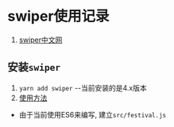 # swiper使用记录
1. [swiper中文网](https://www.swiper.com.cn/)

## 安装`swiper`
1. `yarn add swiper`    --当前安装的是4.x版本
2. [使用方法](https://www.swiper.com.cn/usage/index.html)      
+ 由于当前使用ES6来编写, 建立`src/festival.js`
